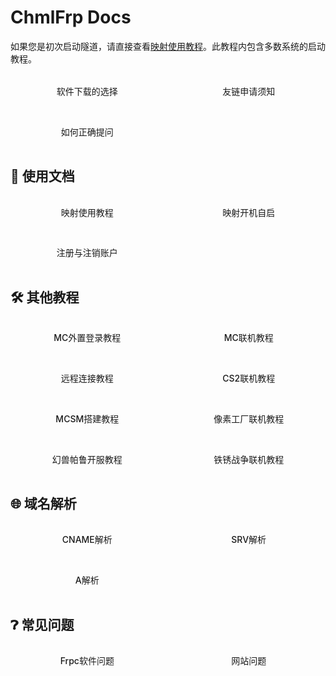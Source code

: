 # ChmlFrp Docs

如果您是初次启动隧道，请直接查看[映射使用教程](/docs/guide/mapping)。此教程内包含多数系统的启动教程。

<div class="group-container">
  <a class="group-card" href="/docs/guide/download">软件下载的选择</a>
  <a class="group-card" href="/docs/guide/friends">友链申请须知</a>
  <a class="group-card" href="/docs/guide/question">如何正确提问</a>
</div>

## 🧭 使用文档

<div class="group-container">
  <a class="group-card" href="/docs/use/mapping">映射使用教程</a>
  <a class="group-card" href="/docs/use/autostart">映射开机自启</a>
  <a class="group-card" href="/docs/use/account">注册与注销账户</a>
</div>

## 🛠️ 其他教程

<div class="group-container">
  <a class="group-card" href="/docs/other/mc-login">MC外置登录教程</a>
  <a class="group-card" href="/docs/other/mc-connect">MC联机教程</a>
  <a class="group-card" href="/docs/other/remote-connect">远程连接教程</a>
  <a class="group-card" href="/docs/other/cs2-connect">CS2联机教程</a>
  <a class="group-card" href="/docs/other/mcsm-setup">MCSM搭建教程</a>
  <a class="group-card" href="/docs/other/pixel-factory">像素工厂联机教程</a>
  <a class="group-card" href="/docs/other/fabulu-open">幻兽帕鲁开服教程</a>
  <a class="group-card" href="/docs/other/rust-wars">铁锈战争联机教程</a>
</div>

## 🌐 域名解析

<div class="group-container">
  <a class="group-card" href="/docs/dns/cname">CNAME解析</a>
  <a class="group-card" href="/docs/dns/srv">SRV解析</a>
  <a class="group-card" href="/docs/dns/a-record">A解析</a>
</div>

## ❓︎ 常见问题

<div class="group-container">
  <a class="group-card" href="/docs/faq/frpc">Frpc软件问题</a>
  <a class="group-card" href="/docs/faq/website">网站问题</a>
</div>


<style>
/* 容器布局 */
.group-container {
  display: grid;
  grid-template-columns: repeat(auto-fit, minmax(200px, 1fr));
  gap: 0.8rem;
  margin-top: 1rem;
}

/* 卡片样式 */
.group-card {
  display: block;
  background: var(--vp-c-bg-soft);
  border: 1px solid var(--vp-c-divider);
  border-radius: 12px;
  padding: 1rem 1.2rem;
  text-align: center;
  font-weight: 500;
  transition: all 0.25s ease;
  
  /* 清除默认链接样式 */
  color: var(--vp-c-text-1);
  text-decoration: none;
}

/* 禁止所有默认a状态样式 */
.group-card:link,
.group-card:visited,
.group-card:hover,
.group-card:active,
.group-card:focus {
  text-decoration: none !important;
  color: inherit;
}

/* 悬停效果 */
.group-card:hover {
  background: var(--vp-c-bg);
  border-color: var(--vp-c-brand-1);
  color: var(--vp-c-brand-1);
  box-shadow: 0 2px 8px rgba(0,0,0,0.08);
  transform: translateY(-2px);
}

/* 小屏优化 */
@media (max-width: 600px) {
  .group-card {
    font-size: 0.95rem;
    padding: 0.9rem;
  }
}
</style>
